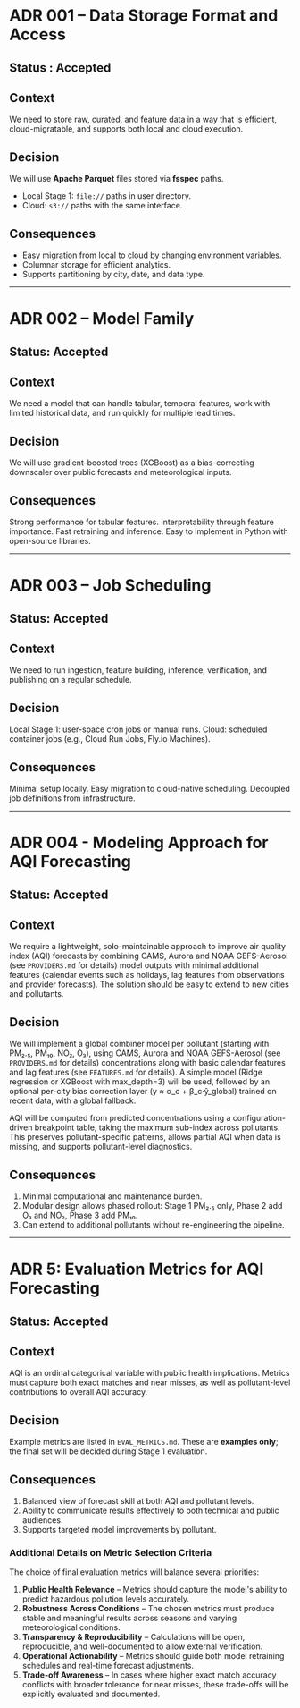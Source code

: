# ADR 001 – Data Storage Format and Access

## Status : Accepted

## Context
We need to store raw, curated, and feature data in a way that is efficient, cloud-migratable, and supports both local and cloud execution.

## Decision
We will use **Apache Parquet** files stored via **fsspec** paths.
- Local Stage 1: `file://` paths in user directory.
- Cloud: `s3://` paths with the same interface.

## Consequences
- Easy migration from local to cloud by changing environment variables.
- Columnar storage for efficient analytics.
- Supports partitioning by city, date, and data type.

-------------------------------------------------------------------------------------------------------------------------------------------

# ADR 002 – Model Family
## Status: Accepted

## Context
We need a model that can handle tabular, temporal features, work with limited historical data, and run quickly for multiple lead times.

## Decision
We will use gradient-boosted trees (XGBoost) as a bias-correcting downscaler over public forecasts and meteorological inputs.

## Consequences
Strong performance for tabular features.
Interpretability through feature importance.
Fast retraining and inference.
Easy to implement in Python with open-source libraries.

-------------------------------------------------------------------------------------------------------------------------------------------

# ADR 003 – Job Scheduling
## Status: Accepted

## Context
We need to run ingestion, feature building, inference, verification, and publishing on a regular schedule.

## Decision
Local Stage 1: user-space cron jobs or manual runs.
Cloud: scheduled container jobs (e.g., Cloud Run Jobs, Fly.io Machines).

## Consequences
Minimal setup locally.
Easy migration to cloud-native scheduling.
Decoupled job definitions from infrastructure.

-------------------------------------------------------------------------------------------------------------------------------------------

# ADR 004 - Modeling Approach for AQI Forecasting
## Status: Accepted

## Context
We require a lightweight, solo-maintainable approach to improve air quality index (AQI) forecasts by combining CAMS, Aurora and NOAA GEFS-Aerosol (see `PROVIDERS.md` for details) model outputs with minimal additional features (calendar events such as holidays, lag features from observations and provider forecasts). The solution should be easy to extend to new cities and pollutants.

## Decision
We will implement a global combiner model per pollutant (starting with PM₂.₅, PM₁₀, NO₂, O₃), using CAMS, Aurora and NOAA GEFS-Aerosol (see `PROVIDERS.md` for details) concentrations along with basic calendar features and lag features (see `FEATURES.md` for details). A simple model (Ridge regression or XGBoost with max\_depth=3) will be used, followed by an optional per-city bias correction layer (y ≈ α\_c + β\_c·ŷ\_global) trained on recent data, with a global fallback.

AQI will be computed from predicted concentrations using a configuration-driven breakpoint table, taking the maximum sub-index across pollutants. This preserves pollutant-specific patterns, allows partial AQI when data is missing, and supports pollutant-level diagnostics.

## Consequences
1. Minimal computational and maintenance burden.
2. Modular design allows phased rollout: Stage 1 PM₂.₅ only, Phase 2 add O₃ and NO₂, Phase 3 add PM₁₀.
3. Can extend to additional pollutants without re-engineering the pipeline.

-------------------------------------------------------------------------------------------------------------------------------------------

# ADR 5: Evaluation Metrics for AQI Forecasting

## Status: Accepted

## Context
AQI is an ordinal categorical variable with public health implications. Metrics must capture both exact matches and near misses, as well as pollutant-level contributions to overall AQI accuracy.

## Decision
Example metrics are listed in `EVAL_METRICS.md`. These are **examples only**; the final set will be decided during Stage 1 evaluation.

## Consequences
1. Balanced view of forecast skill at both AQI and pollutant levels.
2. Ability to communicate results effectively to both technical and public audiences.
3. Supports targeted model improvements by pollutant.

### Additional Details on Metric Selection Criteria
The choice of final evaluation metrics will balance several priorities:
1. **Public Health Relevance** – Metrics should capture the model's ability to predict hazardous pollution levels accurately.
2. **Robustness Across Conditions** – The chosen metrics must produce stable and meaningful results across seasons and varying meteorological conditions.
3. **Transparency & Reproducibility** – Calculations will be open, reproducible, and well-documented to allow external verification.
4. **Operational Actionability** – Metrics should guide both model retraining schedules and real-time forecast adjustments.
5. **Trade-off Awareness** – In cases where higher exact match accuracy conflicts with broader tolerance for near misses, these trade-offs will be explicitly evaluated and documented.